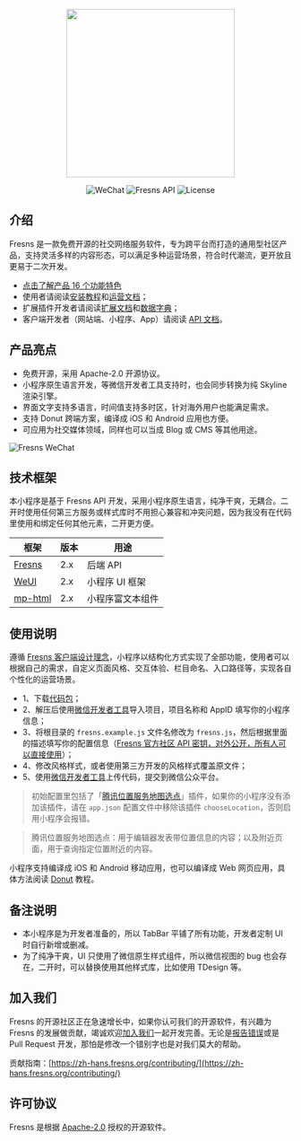 <p align="center"><a href="https://fresns.cn" target="_blank"><img src="https://cdn.fresns.cn/images/logo.png" width="300"></a></p>

<p align="center">
<img src="https://img.shields.io/badge/WeChat-Mini%20Program-blueviolet" alt="WeChat">
<img src="https://img.shields.io/badge/Fresns%20API-2.x-orange" alt="Fresns API">
<img src="https://img.shields.io/badge/License-Apache--2.0-green" alt="License">
</p>

## 介绍

Fresns 是一款免费开源的社交网络服务软件，专为跨平台而打造的通用型社区产品，支持灵活多样的内容形态，可以满足多种运营场景，符合时代潮流，更开放且更易于二次开发。

- [点击了解产品 16 个功能特色](https://zh-hans.fresns.org/guide/features.html)
- 使用者请阅读[安装教程](https://zh-hans.fresns.org/guide/install.html)和[运营文档](https://zh-hans.fresns.org/operating/)；
- 扩展插件开发者请阅读[扩展文档](https://zh-hans.fresns.org/extensions/)和[数据字典](https://zh-hans.fresns.org/database/)；
- 客户端开发者（网站端、小程序、App）请阅读 [API 文档](https://zh-hans.fresns.org/api/)。

## 产品亮点

- 免费开源，采用 Apache-2.0 开源协议。
- 小程序原生语言开发，等微信开发者工具支持时，也会同步转换为纯 Skyline 渲染引擎。
- 界面文字支持多语言，时间值支持多时区，针对海外用户也能满足需求。
- 支持 Donut 跨端方案，编译成 iOS 和 Android 应用也方便。
- 可应用为社交媒体领域，同样也可以当成 Blog 或 CMS 等其他用途。

![Fresns WeChat](https://files.fresns.org/wiki/previews/WeChat.png)

## 技术框架

本小程序是基于 Fresns API 开发，采用小程序原生语言，纯净干爽，无耦合。二开时使用任何第三方服务或样式库时不用担心兼容和冲突问题，因为我没有在代码里使用和绑定任何其他元素，二开更方便。

| 框架 | 版本 | 用途 |
| --- | --- | --- |
| [Fresns](https://github.com/fresns/fresns) | 2.x | 后端 API |
| [WeUI](https://github.com/Tencent/weui-wxss) | 2.x | 小程序 UI 框架 |
| [mp-html](https://github.com/jin-yufeng/mp-html) | 2.x | 小程序富文本组件 |

## 使用说明

遵循 [Fresns 客户端设计理念](https://zh-hans.fresns.org/extensions/idea.html#%E5%AE%A2%E6%88%B7%E7%AB%AF)，小程序以结构化方式实现了全部功能，使用者可以根据自己的需求，自定义页面风格、交互体验、栏目命名、入口路径等，实现各自个性化的运营场景。

- 1、下载[代码包](https://github.com/fresns/wechat/releases)；
- 2、解压后使用[微信开发者工具](https://developers.weixin.qq.com/miniprogram/dev/devtools/download.html)导入项目，项目名称和 AppID 填写你的小程序信息；
- 3、将根目录的 `fresns.example.js` 文件名修改为 `fresns.js`，然后根据里面的描述填写你的配置信息（[Fresns 官方社区 API 密钥，对外公开，所有人可以直接使用](https://discuss.fresns.cn/post/RJ35gFtb)）；
- 4、修改风格样式，或者使用第三方开发的风格样式覆盖原文件；
- 5、使用[微信开发者工具](https://developers.weixin.qq.com/miniprogram/dev/devtools/download.html)上传代码，提交到微信公众平台。

> 初始配置里包括了「[腾讯位置服务地图选点](https://mp.weixin.qq.com/wxopen/plugindevdoc?appid=wx76a9a06e5b4e693e&token=&lang=zh_CN)」插件，如果你的小程序没有添加该插件，请在 `app.json` 配置文件中移除该插件 `chooseLocation`，否则启用小程序会报错。

> 腾讯位置服务地图选点：用于编辑器发表带位置信息的内容；以及附近页面，用于查询指定位置附近的内容。

小程序支持编译成 iOS 和 Android 移动应用，也可以编译成 Web 网页应用，具体方法阅读 [Donut](https://dev.weixin.qq.com/) 教程。

## 备注说明

- 本小程序是为开发者准备的，所以 TabBar 平铺了所有功能，开发者定制 UI 时自行新增或删减。
- 为了纯净干爽，UI 只使用了微信原生样式组件，所以微信视图的 bug 也会存在，二开时，可以替换使用其他样式库，比如使用 TDesign 等。

## 加入我们

Fresns 的开源社区正在急速增长中，如果你认可我们的开源软件，有兴趣为 Fresns 的发展做贡献，竭诚欢迎[加入我们](https://zh-hans.fresns.org/community/join.html)一起开发完善。无论是[报告错误](https://zh-hans.fresns.org/guide/feedback.html)或是 Pull Request 开发，那怕是修改一个错别字也是对我们莫大的帮助。

贡献指南：[https://zh-hans.fresns.org/contributing/](https://zh-hans.fresns.org/contributing/)

## 许可协议

Fresns 是根据 [Apache-2.0](https://opensource.org/licenses/Apache-2.0) 授权的开源软件。
